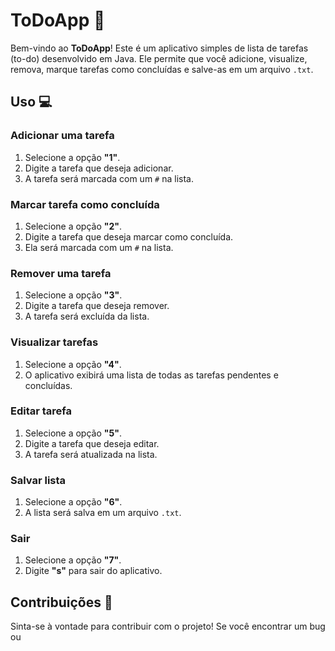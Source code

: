 # ToDoApp 📜

Bem-vindo ao **ToDoApp**! Este é um aplicativo simples de lista de tarefas (to-do) desenvolvido em Java. Ele permite que você adicione, visualize, remova, marque tarefas como concluídas e salve-as em um arquivo `.txt`.

## Uso 💻

### Adicionar uma tarefa

1. Selecione a opção **"1"**.
2. Digite a tarefa que deseja adicionar.
3. A tarefa será marcada com um `#` na lista.

### Marcar tarefa como concluída

1. Selecione a opção **"2"**.
2. Digite a tarefa que deseja marcar como concluída.
3. Ela será marcada com um `#` na lista.

### Remover uma tarefa

1. Selecione a opção **"3"**.
2. Digite a tarefa que deseja remover.
3. A tarefa será excluída da lista.

### Visualizar tarefas

1. Selecione a opção **"4"**.
2. O aplicativo exibirá uma lista de todas as tarefas pendentes e concluídas.

### Editar tarefa

1. Selecione a opção **"5"**.
2. Digite a tarefa que deseja editar.
3. A tarefa será atualizada na lista.

### Salvar lista

1. Selecione a opção **"6"**.
2. A lista será salva em um arquivo `.txt`.

### Sair

1. Selecione a opção **"7"**.
2. Digite **"s"** para sair do aplicativo.

## Contribuições 📌

Sinta-se à vontade para contribuir com o projeto! Se você encontrar um bug ou
